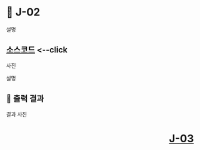 # 📖 J-02
설명

[소스코드](./J02.java) <--click
---

사진

설명

📘 출력 결과
---
결과 사진

# <p align="right">[J-03](./J_03.md)</p>
